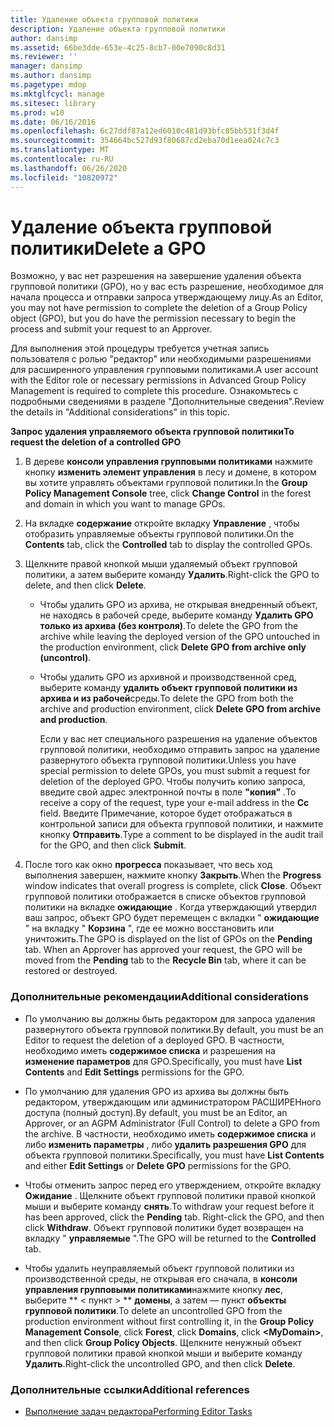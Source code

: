 ```yaml
---
title: Удаление объекта групповой политики
description: Удаление объекта групповой политики
author: dansimp
ms.assetid: 66be3dde-653e-4c25-8cb7-00e7090c8d31
ms.reviewer: ''
manager: dansimp
ms.author: dansimp
ms.pagetype: mdop
ms.mktglfcycl: manage
ms.sitesec: library
ms.prod: w10
ms.date: 06/16/2016
ms.openlocfilehash: 6c27ddf87a12ed6010c481d93bfc85bb531f3d4f
ms.sourcegitcommit: 354664bc527d93f80687cd2eba70d1eea024c7c3
ms.translationtype: MT
ms.contentlocale: ru-RU
ms.lasthandoff: 06/26/2020
ms.locfileid: "10820972"
---
```

# <span data-ttu-id="7c4e6-103">Удаление объекта групповой политики</span><span class="sxs-lookup"><span data-stu-id="7c4e6-103">Delete a GPO</span></span>


<span data-ttu-id="7c4e6-104">Возможно, у вас нет разрешения на завершение удаления объекта групповой политики (GPO), но у вас есть разрешение, необходимое для начала процесса и отправки запроса утверждающему лицу.</span><span class="sxs-lookup"><span data-stu-id="7c4e6-104">As an Editor, you may not have permission to complete the deletion of a Group Policy object (GPO), but you do have the permission necessary to begin the process and submit your request to an Approver.</span></span>

<span data-ttu-id="7c4e6-105">Для выполнения этой процедуры требуется учетная запись пользователя с ролью "редактор" или необходимыми разрешениями для расширенного управления групповыми политиками.</span><span class="sxs-lookup"><span data-stu-id="7c4e6-105">A user account with the Editor role or necessary permissions in Advanced Group Policy Management is required to complete this procedure.</span></span> <span data-ttu-id="7c4e6-106">Ознакомьтесь с подробными сведениями в разделе "Дополнительные сведения".</span><span class="sxs-lookup"><span data-stu-id="7c4e6-106">Review the details in "Additional considerations" in this topic.</span></span>

**<span data-ttu-id="7c4e6-107">Запрос удаления управляемого объекта групповой политики</span><span class="sxs-lookup"><span data-stu-id="7c4e6-107">To request the deletion of a controlled GPO</span></span>**

1.  <span data-ttu-id="7c4e6-108">В дереве **консоли управления групповыми политиками** нажмите кнопку **изменить элемент управления** в лесу и домене, в котором вы хотите управлять объектами групповой политики.</span><span class="sxs-lookup"><span data-stu-id="7c4e6-108">In the **Group Policy Management Console** tree, click **Change Control** in the forest and domain in which you want to manage GPOs.</span></span>

2.  <span data-ttu-id="7c4e6-109">На вкладке **содержание** откройте вкладку **Управление** , чтобы отобразить управляемые объекты групповой политики.</span><span class="sxs-lookup"><span data-stu-id="7c4e6-109">On the **Contents** tab, click the **Controlled** tab to display the controlled GPOs.</span></span>

3.  <span data-ttu-id="7c4e6-110">Щелкните правой кнопкой мыши удаляемый объект групповой политики, а затем выберите команду **Удалить**.</span><span class="sxs-lookup"><span data-stu-id="7c4e6-110">Right-click the GPO to delete, and then click **Delete**.</span></span>

    -   <span data-ttu-id="7c4e6-111">Чтобы удалить GPO из архива, не открывая внедренный объект, не находясь в рабочей среде, выберите команду **Удалить GPO только из архива (без контроля)**.</span><span class="sxs-lookup"><span data-stu-id="7c4e6-111">To delete the GPO from the archive while leaving the deployed version of the GPO untouched in the production environment, click **Delete GPO from archive only (uncontrol)**.</span></span>

    -   <span data-ttu-id="7c4e6-112">Чтобы удалить GPO из архивной и производственной сред, выберите команду **удалить объект групповой политики из архива и из рабочей**среды.</span><span class="sxs-lookup"><span data-stu-id="7c4e6-112">To delete the GPO from both the archive and production environment, click **Delete GPO from archive and production**.</span></span>

        <span data-ttu-id="7c4e6-113">Если у вас нет специального разрешения на удаление объектов групповой политики, необходимо отправить запрос на удаление развернутого объекта групповой политики.</span><span class="sxs-lookup"><span data-stu-id="7c4e6-113">Unless you have special permission to delete GPOs, you must submit a request for deletion of the deployed GPO.</span></span> <span data-ttu-id="7c4e6-114">Чтобы получить копию запроса, введите свой адрес электронной почты в поле **"копия"** .</span><span class="sxs-lookup"><span data-stu-id="7c4e6-114">To receive a copy of the request, type your e-mail address in the **Cc** field.</span></span> <span data-ttu-id="7c4e6-115">Введите Примечание, которое будет отображаться в контрольной записи для объекта групповой политики, и нажмите кнопку **Отправить**.</span><span class="sxs-lookup"><span data-stu-id="7c4e6-115">Type a comment to be displayed in the audit trail for the GPO, and then click **Submit**.</span></span>

4.  <span data-ttu-id="7c4e6-116">После того как окно **прогресса** показывает, что весь ход выполнения завершен, нажмите кнопку **Закрыть**.</span><span class="sxs-lookup"><span data-stu-id="7c4e6-116">When the **Progress** window indicates that overall progress is complete, click **Close**.</span></span> <span data-ttu-id="7c4e6-117">Объект групповой политики отображается в списке объектов групповой политики на вкладке **ожидающие** . Когда утверждающий утвердил ваш запрос, объект GPO будет перемещен с вкладки " **ожидающие** " на вкладку " **Корзина** ", где ее можно восстановить или уничтожить.</span><span class="sxs-lookup"><span data-stu-id="7c4e6-117">The GPO is displayed on the list of GPOs on the **Pending** tab. When an Approver has approved your request, the GPO will be moved from the **Pending** tab to the **Recycle Bin** tab, where it can be restored or destroyed.</span></span>

### <span data-ttu-id="7c4e6-118">Дополнительные рекомендации</span><span class="sxs-lookup"><span data-stu-id="7c4e6-118">Additional considerations</span></span>

-   <span data-ttu-id="7c4e6-119">По умолчанию вы должны быть редактором для запроса удаления развернутого объекта групповой политики.</span><span class="sxs-lookup"><span data-stu-id="7c4e6-119">By default, you must be an Editor to request the deletion of a deployed GPO.</span></span> <span data-ttu-id="7c4e6-120">В частности, необходимо иметь **содержимое списка** и разрешения на **изменение параметров** для GPO.</span><span class="sxs-lookup"><span data-stu-id="7c4e6-120">Specifically, you must have **List Contents** and **Edit Settings** permissions for the GPO.</span></span>

-   <span data-ttu-id="7c4e6-121">По умолчанию для удаления GPO из архива вы должны быть редактором, утверждающим или администратором РАСШИРЕНного доступа (полный доступ).</span><span class="sxs-lookup"><span data-stu-id="7c4e6-121">By default, you must be an Editor, an Approver, or an AGPM Administrator (Full Control) to delete a GPO from the archive.</span></span> <span data-ttu-id="7c4e6-122">В частности, необходимо иметь **содержимое списка** и либо **изменить параметры** , либо **удалить разрешения GPO** для объекта групповой политики.</span><span class="sxs-lookup"><span data-stu-id="7c4e6-122">Specifically, you must have **List Contents** and either **Edit Settings** or **Delete GPO** permissions for the GPO.</span></span>

-   <span data-ttu-id="7c4e6-123">Чтобы отменить запрос перед его утверждением, откройте вкладку **Ожидание** . Щелкните объект групповой политики правой кнопкой мыши и выберите команду **снять**.</span><span class="sxs-lookup"><span data-stu-id="7c4e6-123">To withdraw your request before it has been approved, click the **Pending** tab. Right-click the GPO, and then click **Withdraw**.</span></span> <span data-ttu-id="7c4e6-124">Объект групповой политики будет возвращен на вкладку " **управляемые** ".</span><span class="sxs-lookup"><span data-stu-id="7c4e6-124">The GPO will be returned to the **Controlled** tab.</span></span>

-   <span data-ttu-id="7c4e6-125">Чтобы удалить неуправляемый объект групповой политики из производственной среды, не открывая его сначала, в **консоли управления групповыми политиками**нажмите кнопку **лес**, выберите \*\* &lt; пункт &gt; \*\* **домены**, а затем — пункт **объекты групповой политики**.</span><span class="sxs-lookup"><span data-stu-id="7c4e6-125">To delete an uncontrolled GPO from the production environment without first controlling it, in the **Group Policy Management Console**, click **Forest**, click **Domains**, click **&lt;MyDomain&gt;**, and then click **Group Policy Objects**.</span></span> <span data-ttu-id="7c4e6-126">Щелкните ненужный объект групповой политики правой кнопкой мыши и выберите команду **Удалить**.</span><span class="sxs-lookup"><span data-stu-id="7c4e6-126">Right-click the uncontrolled GPO, and then click **Delete**.</span></span>

### <span data-ttu-id="7c4e6-127">Дополнительные ссылки</span><span class="sxs-lookup"><span data-stu-id="7c4e6-127">Additional references</span></span>

-   [<span data-ttu-id="7c4e6-128">Выполнение задач редактора</span><span class="sxs-lookup"><span data-stu-id="7c4e6-128">Performing Editor Tasks</span></span>](performing-editor-tasks.md)

 

 





